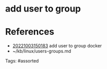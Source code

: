# add user to group

# References
- [20221003150183](/zet/20221003150183/) add user to group docker
- ~/kb/linux/users-groups.md

Tags:
    #assorted

